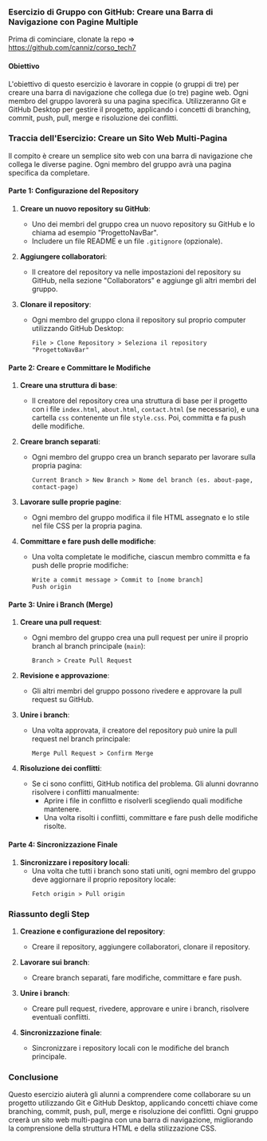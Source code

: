 ### Esercizio di Gruppo con GitHub: Creare una Barra di Navigazione con Pagine Multiple

Prima di cominciare, clonate la repo => https://github.com/canniz/corso_tech7

#### Obiettivo
L'obiettivo di questo esercizio è lavorare in coppie (o gruppi di tre) per creare una barra di navigazione che collega due (o tre) pagine web. Ogni membro del gruppo lavorerà su una pagina specifica. Utilizzeranno Git e GitHub Desktop per gestire il progetto, applicando i concetti di branching, commit, push, pull, merge e risoluzione dei conflitti.

### Traccia dell'Esercizio: Creare un Sito Web Multi-Pagina

Il compito è creare un semplice sito web con una barra di navigazione che collega le diverse pagine. Ogni membro del gruppo avrà una pagina specifica da completare.

#### Parte 1: Configurazione del Repository

1. **Creare un nuovo repository su GitHub**:
   - Uno dei membri del gruppo crea un nuovo repository su GitHub e lo chiama ad esempio "ProgettoNavBar".
   - Includere un file README e un file `.gitignore` (opzionale).

2. **Aggiungere collaboratori**:
   - Il creatore del repository va nelle impostazioni del repository su GitHub, nella sezione "Collaborators" e aggiunge gli altri membri del gruppo.

3. **Clonare il repository**:
   - Ogni membro del gruppo clona il repository sul proprio computer utilizzando GitHub Desktop:
     ```plaintext
     File > Clone Repository > Seleziona il repository "ProgettoNavBar"
     ```

#### Parte 2: Creare e Committare le Modifiche

1. **Creare una struttura di base**:
   - Il creatore del repository crea una struttura di base per il progetto con i file `index.html`, `about.html`, `contact.html` (se necessario), e una cartella `css` contenente un file `style.css`. Poi, committa e fa push delle modifiche.


2. **Creare branch separati**:
   - Ogni membro del gruppo crea un branch separato per lavorare sulla propria pagina:
     ```plaintext
     Current Branch > New Branch > Nome del branch (es. about-page, contact-page)
     ```

3. **Lavorare sulle proprie pagine**:
   - Ogni membro del gruppo modifica il file HTML assegnato e lo stile nel file CSS per la propria pagina.

4. **Committare e fare push delle modifiche**:
   - Una volta completate le modifiche, ciascun membro committa e fa push delle proprie modifiche:
     ```plaintext
     Write a commit message > Commit to [nome branch]
     Push origin
     ```

#### Parte 3: Unire i Branch (Merge)

1. **Creare una pull request**:
   - Ogni membro del gruppo crea una pull request per unire il proprio branch al branch principale (`main`):
     ```plaintext
     Branch > Create Pull Request
     ```

2. **Revisione e approvazione**:
   - Gli altri membri del gruppo possono rivedere e approvare la pull request su GitHub.

3. **Unire i branch**:
   - Una volta approvata, il creatore del repository può unire la pull request nel branch principale:
     ```plaintext
     Merge Pull Request > Confirm Merge
     ```

4. **Risoluzione dei conflitti**:
   - Se ci sono conflitti, GitHub notifica del problema. Gli alunni dovranno risolvere i conflitti manualmente:
     - Aprire i file in conflitto e risolverli scegliendo quali modifiche mantenere.
     - Una volta risolti i conflitti, committare e fare push delle modifiche risolte.

#### Parte 4: Sincronizzazione Finale

1. **Sincronizzare i repository locali**:
   - Una volta che tutti i branch sono stati uniti, ogni membro del gruppo deve aggiornare il proprio repository locale:
     ```plaintext
     Fetch origin > Pull origin
     ```

### Riassunto degli Step

1. **Creazione e configurazione del repository**:
   - Creare il repository, aggiungere collaboratori, clonare il repository.

2. **Lavorare sui branch**:
   - Creare branch separati, fare modifiche, committare e fare push.

3. **Unire i branch**:
   - Creare pull request, rivedere, approvare e unire i branch, risolvere eventuali conflitti.

4. **Sincronizzazione finale**:
   - Sincronizzare i repository locali con le modifiche del branch principale.

### Conclusione

Questo esercizio aiuterà gli alunni a comprendere come collaborare su un progetto utilizzando Git e GitHub Desktop, applicando concetti chiave come branching, commit, push, pull, merge e risoluzione dei conflitti. Ogni gruppo creerà un sito web multi-pagina con una barra di navigazione, migliorando la comprensione della struttura HTML e della stilizzazione CSS.